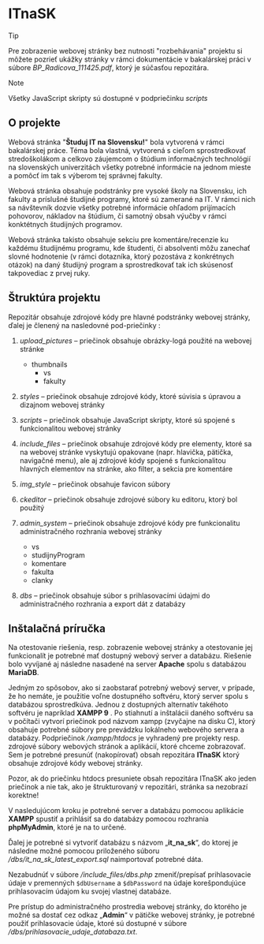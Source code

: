 # ITnaSK

> [!TIP]
> Pre zobrazenie webovej stránky bez nutnosti "rozbehávania" projektu si môžete pozrieť ukážky stránky v rámci dokumentácie v bakalárskej práci v súbore *BP_Radicova_111425.pdf*, ktorý je súčasťou repozitára.

> [!NOTE]
> Všetky JavaScript skripty sú dostupné v podpriečinku *scripts*


## O projekte

Webová stránka "**Študuj IT na Slovensku!**" bola vytvorená v rámci bakalárskej práce. Téma bola vlastná, vytvorená s cieľom sprostredkovať stredoškolákom a celkovo záujemcom o štúdium informačných technológií na slovenských univerzitách všetky potrebné informácie na jednom mieste a pomôcť im tak s výberom tej správnej fakulty.

Webová stránka obsahuje podstránky pre vysoké školy na Slovensku, ich fakulty a príslušné študijné programy, ktoré sú zamerané na IT. V rámci nich sa návštevník dozvie všetky potrebné informácie ohľadom prijímacích pohovorov, nákladov na štúdium, či samotný obsah výučby v rámci konktétnych študijných programov.

Webová stránka takisto obsahuje sekciu pre komentáre/recenzie ku každému študijnému programu, kde študenti, či absolventi môžu zanechať slovné hodnotenie (v rámci dotazníka, ktorý pozostáva z konkrétnych otázok) na daný študijný program a sprostredkovať tak ich skúsenosť takpovediac z prvej ruky.


## Štruktúra projektu

Repozitár  obsahuje zdrojové kódy pre hlavné podstránky webovej stránky, ďalej je členený na nasledovné pod-priečinky :

1. *upload_pictures* – priečinok obsahuje obrázky-logá použité na webovej stránke
    * thumbnails
      * vs
      * fakulty

2. *styles* – priečinok obsahuje zdrojové kódy, ktoré súvisia s úpravou a dizajnom webovej stránky

3. *scripts* – priečinok obsahuje JavaScript skripty, ktoré sú spojené s funkcionalitou webovej stránky

4. *include_files* – priečinok obsahuje zdrojové kódy pre elementy, ktoré sa na webovej stránke vyskytujú opakovane (napr. hlavička, pätička, navigačné menu), ale aj zdrojové kódy spojené s funkcionalitou hlavných elementov na stránke, ako filter, a sekcia pre komentáre

5. *img_style* – priečinok obsahuje favicon súbory

6. *ckeditor* – priečinok obsahuje zdrojové súbory ku editoru, ktorý bol použitý

7. *admin_system* – priečinok obsahuje zdrojové kódy pre funkcionalitu administračného rozhrania webovej stránky
   * vs
   * studijnyProgram
   * komentare
   * fakulta
   * clanky

8. *dbs* – priečinok obsahuje súbor s prihlasovacími údajmi do administračného rozhrania a export dát z databázy


## Inštalačná príručka

Na otestovanie riešenia, resp. zobrazenie webovej stránky a otestovanie jej funkcionalít je potrebné mať dostupný webový server a databázu. Riešenie bolo vyvíjané aj následne nasadené na server
**Apache** spolu s databázou **MariaDB**.

Jedným zo spôsobov, ako si zaobstarať potrebný webový server, v prípade, že ho nemáte, je použitie voľne dostupného softvéru, ktorý server spolu s databázou sprostredkúva. Jednou
z dostupných alternatív takéhoto softvéru je napríklad **XAMPP 9** . Po stiahnutí a inštalácii daného softvéru sa v počítači vytvorí priečinok pod názvom xampp (zvyčajne na disku C), ktorý
obsahuje potrebné súbory pre prevádzku lokálneho webového servera a databázy. Podpriečinok */xampp/htdocs* je vyhradený pre projekty resp. zdrojové súbory webových stránok
a aplikácií, ktoré chceme zobrazovať. Sem je potrebné presunúť (nakopírovať) obsah repozitára **ITnaSK** ktorý obsahuje zdrojové kódy webovej stránky. 

Pozor, ak do priečinku htdocs presuniete obsah repozitára ITnaSK ako jeden priečinok a nie tak, ako je štrukturovaný v repozitári, stránka sa nezobrazí korektne!

V nasledujúcom kroku je potrebné server a databázu pomocou aplikácie **XAMPP** spustiť a prihlásiť sa do databázy pomocou rozhrania **phpMyAdmin**, ktoré je na to určené.

Ďalej je potrebné si vytvoriť databázu s názvom „**it_na_sk**“, do ktorej je následne možné pomocou priloženého súboru */dbs/it_na_sk_latest_export.sql* naimportovať potrebné dáta.

Nezabudnúť v súbore */include_files/dbs.php* zmeniť/prepísať prihlasovacie údaje v premenných ```$dbUsername``` a ```$dbPassword``` na údaje korešpondujúce prihlasovacím údajom ku svojej vlastnej databáze.

Pre prístup do administračného prostredia webovej stránky, do ktorého je možné sa dostať cez odkaz „**Admin**“ v pätičke webovej stránky, je potrebné použiť prihlasovacie údaje, ktoré sú dostupné v súbore */dbs/prihlasovacie_udaje_databaza.txt*.
